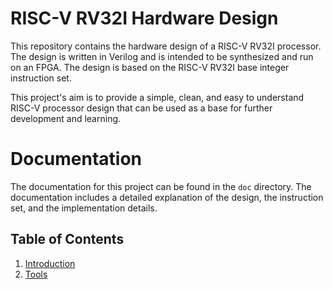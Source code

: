 # RISC-V RV32I Hardware Design

This repository contains the hardware design of a RISC-V RV32I processor. The design is written in Verilog and is intended to be synthesized and run on an FPGA. The design is based on the RISC-V RV32I base integer instruction set.

This project's aim is to provide a simple, clean, and easy to understand RISC-V processor design that can be used as a base for further development and learning.

# Documentation

The documentation for this project can be found in the `doc` directory. The documentation includes a detailed explanation of the design, the instruction set, and the implementation details.

## Table of Contents

1. [Introduction](doc/1_Introduction.md)
2. [Tools](doc/2_Tools.md)
